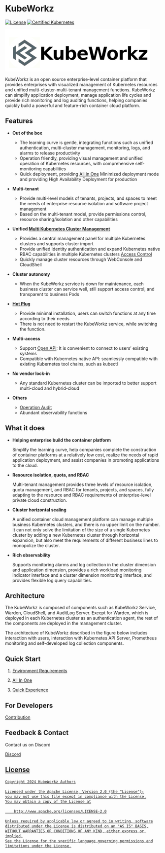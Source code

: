# KubeWorkz

[![License](http://img.shields.io/badge/license-apache%20v2-blue.svg)](https://github.com/saashqdev/kubeworkz/blob/main/LICENSE)  [![Certified Kubernetes](https://img.shields.io/badge/Certified%20Kubernetes-yes-brightgreen)](https://landscape.cncf.io/card-mode?category=certified-kubernetes-distribution&grouping=category&selected=kube-kube)


![logo](./docs/logo.png)

KubeWorkz is an open source enterprise-level container platform that provides enterprises with visualized management of Kubernetes resources and unified multi-cluster-multi-tenant management functions. KubeWorkz can simplify application deployment, manage application life cycles and provide rich monitoring and log auditing functions, helping companies quickly build a powerful and feature-rich container cloud platform.

## Features

- **Out of the box**
  - The learning curve is gentle, integrating functions such as unified authentication, multi-cluster management, monitoring, logs, and alarms to release productivity
  - Operation friendly, providing visual management and unified operation of Kubernetes resources, with comprehensive self-monitoring capabilities
  - Quick deployment, providing [All in One](https://kubeworkz.io/docs/quick-start/installation/) Minimized deployment mode and providing High Availability Deployment for production

- **Multi-tenant**
  
  - Provide multi-level models of tenants, projects, and spaces to meet the needs of enterprise resource isolation and software project management
  - Based on the multi-tenant model, provide permissions control, resource sharing/isolation and other capabilities
  
- **Unified [Multi Kubernetes Cluster Management](https://kubeworkz.io/docs/user-guide/administration/k8s-cluster/multi-k8s-cluster-mgr/)**
  - Provides a central management panel for multiple Kubernetes clusters and supports cluster import
  - Provide unified identity authentication and expand Kubernetes native RBAC capabilities in multiple Kubernetes clusters [Access Control](https://www.kubeworkz.io/docs/user-guide/administration/role/)
  - Quickly manage cluster resources through WebConsole and CloudShell

- **Cluster autonomy**
  - When the KubeWorkz service is down for maintenance, each business cluster can service well, still support access control, and transparent to business Pods

- **[Hot Plug](https://kubeworkz.io/docs/installation-guide/enable-plugins/)**
  - Provide minimal installation, users can switch functions at any time according to their needs
  - There is not need to restart the KubeWorkz service, while switching the function.

- **Multi-access**
  - Support [Open API](https://kubeworkz.io/docs/developer-guide/openapi-guide/): It is convenient to connect to users’ existing systems
  - Compatible with Kubernetes native API: seamlessly compatible with existing Kubernetes tool chains, such as kubectl
- **No vendor lock-in**
  - Any standard Kubernetes cluster can be imported to better support multi-cloud and hybrid-cloud

- **Others**

  - [Operation Audit](https://kubeworkz.io/docs/user-guide/administration/audit/)
  - Abundant observability functions


## What it does

- **Helping enterprise build the container platform**

  Simplify the learning curve, help companies complete the construction of container platforms at a relatively low cost, realize the needs of rapid application deployment, and assist companies in promoting applications to the cloud.

- **Resource isolation, quota, and RBAC**

  Multi-tenant management provides three levels of resource isolation, quota management, and RBAC for tenants, projects, and spaces, fully adapting to the resource and RBAC requirements of enterprise-level private cloud construction.

- **Cluster horizontal scaling**

  A unified container cloud management platform can manage multiple business Kubernetes clusters, and there is no upper limit on the number. It can not only solve the limitation of the size of a single Kubernetes cluster by adding a new Kubernetes cluster through horizontal expansion, but also meet the requirements of different business lines to monopolize the cluster.

- **Rich observability**

  Supports monitoring alarms and log collection in the cluster dimension and application dimension, provides a rich workload monitoring indicator interface and a cluster dimension monitoring interface, and provides flexible log query capabilities.

## Architecture

The KubeWorkz is composed of components such as KubeWorkz Service, Warden, CloudShell, and AuditLog Server. Except for Warden, which is deployed in each Kubernetes cluster as an authentication agent, the rest of the components are deployed in the management cluster.

The architecture of KubeWorkz described in the figure below includes interaction with users, interaction with Kubernetes API Server, Prometheus monitoring and self-developed log collection components.

## Quick Start

1. [Environment Requirements](https://kubeworkz.io/docs/installation-guide/requirement/)

2. [All In One](https://kubeworkz.io/docs/quick-start/installation/)

3. [Quick Experience](https://kubeworkz.io/docs/quick-start/quick-experience/)

## For Developers

[Contribution](https://kubeworkz.io/docs/developer-guide/contributing/)

## Feedback & Contact

Contact us on Discord

<p><a href="https://discord.gg/3AEXNCcdn9">Discord</p>

## License

```
Copyright 2024 KubeWorkz Authors

Licensed under the Apache License, Version 2.0 (the "License");
you may not use this file except in compliance with the License.
You may obtain a copy of the License at

    http://www.apache.org/licenses/LICENSE-2.0

Unless required by applicable law or agreed to in writing, software
distributed under the License is distributed on an "AS IS" BASIS,
WITHOUT WARRANTIES OR CONDITIONS OF ANY KIND, either express or implied.
See the License for the specific language governing permissions and
limitations under the License.
```
